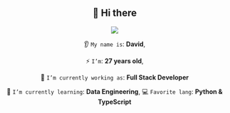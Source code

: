 <h2 align="center">👋 Hi there </h2>

<p align="center"><img src="https://komarev.com/ghpvc/?username=davidalmaz&color=blue"/></p>

<div align="center">

  👂 `My name is`: **David**,
  
  ⚡ `I’m`: **27 years old**,
  
  🔭 `I’m currently working as`: **Full Stack Developer**
  
  🌱 `I’m currently learning`: **Data Engineering**,
  💻 `Favorite lang`: **Python & TypeScript** 

</div>
